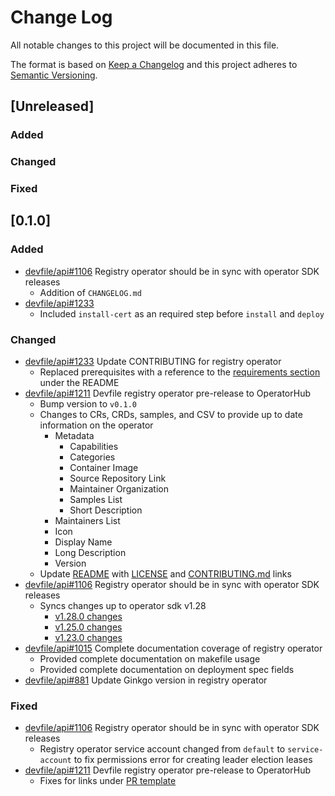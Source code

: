 # Change Log
All notable changes to this project will be documented in this file.
 
The format is based on [Keep a Changelog](http://keepachangelog.com/)
and this project adheres to [Semantic Versioning](http://semver.org/).
 
## [Unreleased]

### Added

### Changed

### Fixed

## [0.1.0]

### Added
- [devfile/api#1106](https://github.com/devfile/api/issues/1106)
  Registry operator should be in sync with operator SDK releases
  - Addition of `CHANGELOG.md`
- [devfile/api#1233](https://github.com/devfile/api/issues/1233)
  - Included `install-cert` as an required step before `install` and `deploy`
 
### Changed
- [devfile/api#1233](https://github.com/devfile/api/issues/1233)
  Update CONTRIBUTING for registry operator
  - Replaced prerequisites with a reference to the [requirements section](README.md#requirements) under the README
- [devfile/api#1211](https://github.com/devfile/api/issues/1211)
  Devfile registry operator pre-release to OperatorHub
  - Bump version to `v0.1.0`
  - Changes to CRs, CRDs, samples, and CSV to provide up to date information on the operator
    - Metadata
      - Capabilities
      - Categories
      - Container Image
      - Source Repository Link
      - Maintainer Organization
      - Samples List
      - Short Description
    - Maintainers List
    - Icon
    - Display Name
    - Long Description
    - Version
  - Update [README](README.md) with [LICENSE](LICENSE) and [CONTRIBUTING.md](CONTRIBUTING.md) links
- [devfile/api#1106](https://github.com/devfile/api/issues/1106)
  Registry operator should be in sync with operator SDK releases
  - Syncs changes up to operator sdk v1.28
    - [v1.28.0 changes](https://sdk.operatorframework.io/docs/upgrading-sdk-version/v1.28.0/)
    - [v1.25.0 changes](https://sdk.operatorframework.io/docs/upgrading-sdk-version/v1.25.0/)
    - [v1.23.0 changes](https://sdk.operatorframework.io/docs/upgrading-sdk-version/v1.23.0/)
- [devfile/api#1015](https://github.com/devfile/api/issues/1015)
  Complete documentation coverage of registry operator
  - Provided complete documentation on makefile usage
  - Provided complete documentation on deployment spec fields
- [devfile/api#881](https://github.com/devfile/api/issues/881)
  Update Ginkgo version in registry operator
 
### Fixed
- [devfile/api#1106](https://github.com/devfile/api/issues/1106)
  Registry operator should be in sync with operator SDK releases
  - Registry operator service account changed from `default` to `service-account` to fix permissions error for creating leader election leases
- [devfile/api#1211](https://github.com/devfile/api/issues/1211)
  Devfile registry operator pre-release to OperatorHub
  - Fixes for links under [PR template](.github/PULL_REQUEST_TEMPLATE.md)